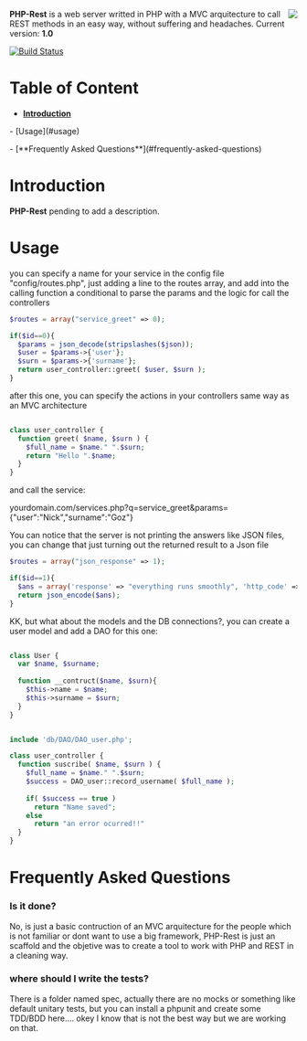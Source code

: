 <img align="right" src="https://raw.github.com/hueniverse/iron/master/images/logo.png" /> **PHP-Rest** is a web server writted in PHP with a MVC arquitecture to call REST methods in an easy way, without suffering and headaches.
Current version: **1.0**

[![Build Status](https://secure.travis-ci.org/hueniverse/iron.png)](#)


# Table of Content

- [**Introduction**](#introduction)
<p></p>
- [Usage](#usage)
<p></p>
- [**Frequently Asked Questions**](#frequently-asked-questions)

# Introduction

**PHP-Rest** pending to add a description. 

# Usage

you can specify a name for your service in the config file "config/routes.php", just adding a line to the routes array, 
and add into the calling function a conditional to parse the params and the logic for call the controllers

```php
$routes = array("service_greet" => 0);

if($id==0){ 
  $params = json_decode(stripslashes($json));
  $user = $params->{'user'};
  $surn = $params->{'surname'};
  return user_controller::greet( $user, $surn );
}
```
after this one, you can specify the actions in your controllers same way as an MVC architecture

```php

class user_controller {
  function greet( $name, $surn ) {
    $full_name = $name." ".$surn;
    return "Hello ".$name;
  }
}
```
and call the service: 

yourdomain.com/services.php?q=service_greet&params={"user":"Nick","surname":"Goz"}

You can notice that the server is not printing the answers like JSON files, you can change that just turning out the returned result to a Json file

```php
$routes = array("json_response" => 1);

if($id==1){
  $ans = array('response' => "everything runs smoothly", 'http_code' => 200);
  return json_encode($ans);
}
```

KK, but what about the models and the DB connections?, you can create a user model and add a DAO for this one:

```php

class User {
  var $name, $surname;
    
  function __contruct($name, $surn){
    $this->name = $name;
    $this->surname = $surn;
  }
}
```

```php

include 'db/DAO/DAO_user.php';

class user_controller {
  function suscribe( $name, $surn ) {
    $full_name = $name." ".$surn;
    $success = DAO_user::record_username( $full_name );
        
    if( $success == true )
      return "Name saved";
    else
      return "an error ocurred!!"
  }
}
```


# Frequently Asked Questions


### Is it done?

No, is just a basic contruction of an MVC arquitecture for the people which is not familiar or dont want to use a big framework,
PHP-Rest is just an scaffold and the objetive was to create a tool to work with PHP and REST in a cleaning way.


### where should I write the tests?

There is a folder named spec, actually there are no mocks or something like default unitary tests, but you can install a phpunit and create some TDD/BDD here.... okey I know that is not the best way but we are working on that.
